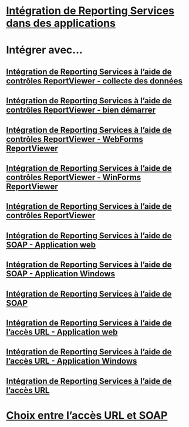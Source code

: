 # [Intégration de Reporting Services dans des applications](integrating-reporting-services-into-applications.md)

# Intégrer avec...
## [Intégration de Reporting Services à l’aide de contrôles ReportViewer - collecte des données](integrating-reporting-services-using-reportviewer-controls-data-collection.md)
## [Intégration de Reporting Services à l’aide de contrôles ReportViewer - bien démarrer](integrating-reporting-services-using-reportviewer-controls-get-started.md)
## [Intégration de Reporting Services à l’aide de contrôles ReportViewer - WebForms ReportViewer](using-the-webforms-reportviewer-control.md)
## [Intégration de Reporting Services à l’aide de contrôles ReportViewer - WinForms ReportViewer](using-the-winforms-reportviewer-control.md)
## [Intégration de Reporting Services à l’aide de contrôles ReportViewer](integrating-reporting-services-using-reportviewer-controls.md)
## [Intégration de Reporting Services à l’aide de SOAP - Application web](integrating-reporting-services-using-soap-web-application.md)
## [Intégration de Reporting Services à l’aide de SOAP - Application Windows](integrating-reporting-services-using-soap-windows-application.md)
## [Intégration de Reporting Services à l’aide de SOAP](integrating-reporting-services-using-soap.md)
## [Intégration de Reporting Services à l’aide de l’accès URL - Application web](integrating-reporting-services-using-url-access-web-application.md)
## [Intégration de Reporting Services à l’aide de l’accès URL - Application Windows](integrating-reporting-services-using-url-access-windows-application.md)
## [Intégration de Reporting Services à l’aide de l’accès URL](integrating-reporting-services-using-url-access.md)

# [Choix entre l’accès URL et SOAP](choosing-between-url-access-and-soap.md)
